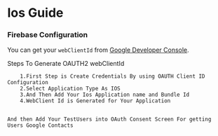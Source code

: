 # Ios Guide



### Firebase Configuration
     
   You can get your `webClientId` from [Google Developer Console](https://console.developers.google.com/apis/credentials).
   
   Steps To Generate OAUTH2 webClientId
   
        1.First Step is Create Credentials By using OAUTH Client ID Configuration
        2.Select Application Type As IOS
        3.And Then Add Your Ios Application name and Bundle Id
        4.WebClient Id is Generated for Your Application
        
        
    And then Add Your TestUsers into OAuth Consent Screen For getting Users Google Contacts


